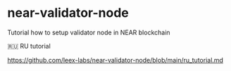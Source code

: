 # near-validator-node
Tutorial how to setup validator node in NEAR blockchain


🇷🇺 RU tutorial

https://github.com/leex-labs/near-validator-node/blob/main/ru_tutorial.md
